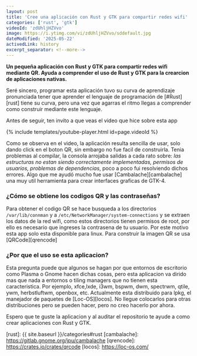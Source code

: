 ```yaml
---
layout: post
title: 'Cree una aplicación con Rust y GTK para compartir redes wifi'
categories: ['rust', 'gtk']
videoId: 'zdUhljHZVvo'
image: https://i.ytimg.com/vi/zdUhljHZVvo/sddefault.jpg
dateModified: '2025-05-22'
activedLink: history
excerpt_separator: <!--more-->
---
```


**Un pequeña aplicación con Rust y GTK para compartir redes wifi mediante QR.
Ayuda a comprender el uso de Rust y GTK para la crearcion de aplicaciones nativas.**
<!--more-->

Seré sincero, programar esta aplicación tuvo su curva de aprendizaje pronunciada
tener que aprender el lenguaje de programación de [#Rust][rust] tiene su curva,
pero una vez que agarras el ritmo llegas a comprender como construir mediante
este lenguaje.

Antes de seguir, ten invito a que veas el video que hice sobre esta app

{% include templates/youtube-player.html id=page.videoId %}

Como se observa en el video, la aplicación resulta sencilla de usar, solo dando
click en el boton QR, sin embargo no fue facil de construirla. Tenia problemas
al compilar, la consola arrojaba salidas a cada rato sobre: _las estructuras no
estan siendo correctamente implementadas, permisos de usuarios, problemas de
dependencias_, poco a poco fui resolviendo dichos errores. Algo que me ayudó
mucho fue usar [Cambalache][cambalache] una muy util herramienta para crear
interfaces graficas de GTK-4.

### ¿Cómo se obtiene los codigos QR y las contraseñas?

Para obtener el codigo QR se hace busqueda a los directorios `/var/lib/connman`
y a `/etc/NetworkManager/system-connections` y se extraen los datos de la red
wifi, como estos directorios tienen permisos de root, por ello es necesario que
ingreses la contrasena de tu usuario. Por este motivo esta app solo esta
disponible para linux. Para construir la imagen QR se usa [QRCode][qrencode]

### ¿Por que el uso se esta aplicacion?

Esta pregunta puede que algunos se hagan por que entornos de escritorio como
Plasma o Gnome hacen dichas cosas, pero esta aplicacion va dirido mas que nada
a entornos o tiling managers que no tienen esta caracteristica. Por ejemplo,
xfce,lxde, i3wm, bspwm, dwm, spectrwm, qtile, ywm, herbstluftwm, openbox, etc.
Actualmente esta distribuido para lpkg, el manejador de paquetes de [Loc-OS][locos].
No llegue colocarlos para otras distribuciones pero se pueden hacer, pero no
creo hacerlo por ahora.

Espero que te guste la aplicacion y al auditar el repositorio te ayude a como
crear aplicaciones con Rust y GTK.

[rust]: {{ site.baseurl }}/categories#rust
[cambalache]: https://gitlab.gnome.org/jpu/cambalache
[qrencode]: https://crates.io/crates/qrcode
[locos]: https://loc-os.com/
